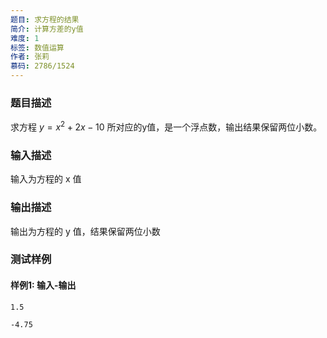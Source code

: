 ```yaml
---
题目: 求方程的结果
简介: 计算方差的y值
难度: 1
标签: 数值运算
作者: 张莉
慕码: 2786/1524
---
```


### 题目描述

求方程 $y=x^2+2x-10$ 所对应的y值，是一个浮点数，输出结果保留两位小数。

### 输入描述

输入为方程的 x 值

### 输出描述

输出为方程的 y 值，结果保留两位小数

### 测试样例

#### 样例1: 输入-输出

```
1.5
```

```
-4.75
```

